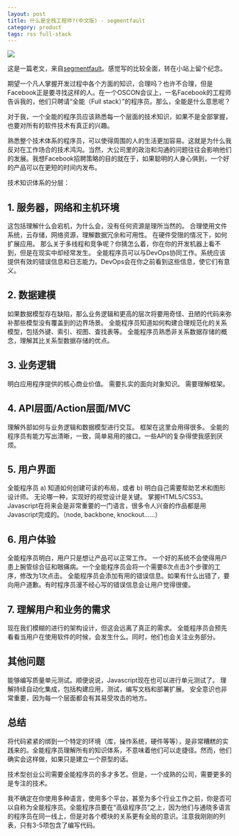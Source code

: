 ```yaml
---
layout: post
title: 什么是全栈工程师?(中文版) - segmentfault
category: product
tags: rss full-stack
---
```


![](https://cdn.kelu.org/blog/tags/linux.jpg)

这是一篇老文，来自[segmentfault](http://segmentfault.com/blog/tony/1190000000418169)。感觉写的比较全面，转在小站上留个纪念。

期望一个凡人掌握开发过程中各个方面的知识，合理吗？也许不合理，但是Facebook正是要寻找这样的人。在一个OSCON会议上，一名Facebook的工程师告诉我的，他们只聘请“全能（Full stack）”的程序员。那么，全能是什么意思呢？

对于我，一个全能的程序员应该熟悉每一个层面的技术知识，如果不是全部掌握，也要对所有的软件技术有真正的兴趣。



熟悉整个技术体系的程序员，可以使得周围的人的生活更加容易。这就是为什么我反对在工作场合的技术鸿沟。当然，大公司里的政治和沟通的问题往往会影响他们的发展。我想Facebook招聘策略的目的就在于，如果聪明的人身心俱到，一个好的产品可以在更短的时间内发布。

技术知识体系的分层：

## 1. 服务器，网络和主机环境

这包括理解什么会宕机，为什么会，没有任何资源是理所当然的。
合理使用文件系统，云存储，网络资源，理解数据冗余和可用性。
在硬件受限的情况下，如何扩展应用。
那么关于多线程和竞争呢？你猜怎么着，你在你的开发机器上看不到，但是在现实中却经常发生。
全能程序员可以与DevOps协同工作。系统应该提供有效的错误信息和日志能力。DevOps会在你之前看到这些信息，使它们有意义。
## 2. 数据建模

如果数据模型存在缺陷，那么业务逻辑和更高的层次将要用奇怪、丑陋的代码来弥补那些模型没有覆盖到的边界场景。
全能程序员知道如何构建合理规范化的关系模型，包括外键、索引、视图、查找表等。
全能程序员熟悉非关系数据存储的概念，理解其比关系型数据存储的优点。

## 3. 业务逻辑

明白应用程序提供的核心商业价值。
需要扎实的面向对象知识。
需要理解框架。

## 4. API层面/Action层面/MVC

理解外部如何与业务逻辑和数据模型进行交互。
框架在这里会用得很多。
全能的程序员有能力写出清晰，一致，简单易用的接口。一些API的复杂得使我感到厌烦。

## 5. 用户界面

全能程序员
a) 知道如何创建可读的布局，或者
b) 明白自己需要帮助艺术和图形设计师。
无论哪一种，实现好的视觉设计是关键。
掌握HTML5/CSS3。
Javascript在将来会是非常重要的一门语言，很多令人兴奋的作品都是用Javascript完成的。（node, backbone, knockout……）

## 6. 用户体验

全能程序员明白，用户只是想让产品可以正常工作。
一个好的系统不会使得用户患上腕管综合征和眼痛病。一个全能程序员会将一个需要8次点击3个步骤的工序，修改为1次点击。
全能程序员会添加有用的错误信息。如果有什么出错了，要向用户道歉。有时程序员漫不经心写的错误信息会让用户觉得很傻。

## 7. 理解用户和业务的需求

现在我们模糊的进行的架构设计，但这会远离了真正的需求。
全能程序员会预先看看当用户在使用软件的时候，会发生什么。同时，他们也会关注业务部分。

## 其他问题

能够编写质量单元测试。顺便说说，Javascript现在也可以进行单元测试了。
理解持续自动化集成，包括构建应用，测试，编写文档和部署扩展。
安全意识也非常重要，因为每一个层面都会有其易受攻击的地方。

## 总结

将代码紧紧的绑到一个特定的环境（库，操作系统，硬件等等），是非常糟糕的实践来的。全能程序员理解所有的知识体系，不意味着他们可以走捷径。然而，他们确实会这样做，如果只是建立一个原型的话。

技术型创业公司需要全能程序员的多才多艺。但是，一个成熟的公司，需要更多的是专注的技术。

我不确定在你使用多种语言，使用多个平台，甚至为多个行业工作之前，你是否可以自称为全能程序员。全能程序员要在“高级程序员”之上，因为他们与通晓多语言的程序员在同一线上，但是对各个模块的关系更有全局的意识。注意我刚刚的列表，只有3-5项包含了编写代码。
